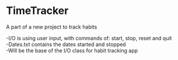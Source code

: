 # TimeTracker
A part of a new project to track habits

-I/O is using user input, with commands of: start, stop, reset and quit<br>
-Dates.txt contains the dates started and stopped<br>
-Will be the base of the I/O class for habit tracking app
